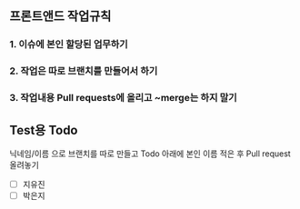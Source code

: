 ## 프론트앤드 작업규칙

### 1. 이슈에 본인 할당된 업무하기

### 2. 작업은 따로 브랜치를 만들어서 하기

### 3. 작업내용 Pull requests에 올리고 ~merge는 하지 말기

## Test용 Todo

닉네임/이름 으로 브랜치를 따로 만들고 Todo 아래에 본인 이름 적은 후 Pull request 올려놓기

- [ ] 지유진
- [ ] 박은지
